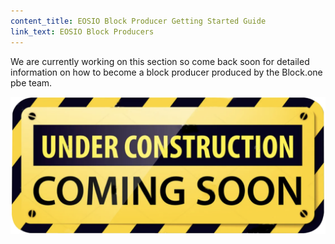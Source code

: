 ```yaml
---
content_title: EOSIO Block Producer Getting Started Guide
link_text: EOSIO Block Producers
---
```


We are currently working on this section so come back soon for detailed information on how to become a block producer produced by the Block.one pbe team.

![Under Construction](under-construction.png "Under Construction")

